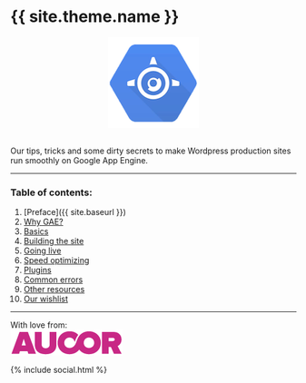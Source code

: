 # {{ site.theme.name }}

<center><img src="assets/img/gae.png" alt="Aucor" style="margin-bottom: 15px;"></center>

Our tips, tricks and some dirty secrets to make Wordpress production sites run smoothly  on Google App Engine.

- - -

### Table of contents:

1. [Preface]({{ site.baseurl }})
2. [Why GAE?](/wordpress-on-gae/why-gae.html)
3. [Basics](/wordpress-on-gae/basics.html)
3. [Building the site](/wordpress-on-gae/building-the-site.html)
3. [Going live](/wordpress-on-gae/going-live.html)
4. [Speed optimizing](/wordpress-on-gae/speed-optimization.html)
5. [Plugins](/wordpress-on-gae/plugins.html)
6. [Common errors](/wordpress-on-gae/common-errors.html)
7. [Other resources](/wordpress-on-gae/other-resources.html)
8. [Our wishlist](/wordpress-on-gae/our-wishlist.html)


- - -
<div>
  <p>With love from:<br>
  <a href="http://www.aucor.fi"><img src="assets/img/aucor.png" alt="Aucor"></a></p>
  <div id="social">
    {% include social.html %}
  </div>
</div>

